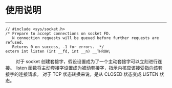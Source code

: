 # 使用说明
***

    // #include <sys/socket.h>
    /* Prepare to accept connections on socket FD.
       N connection requests will be queued before further requests are refused.
       Returns 0 on success, -1 for errors.  */
    extern int listen (int __fd, int __n) __THROW;

&emsp;&emsp;
对于 socket 创建套接字，假设设置成为了一个主动套接字可以立刻进行连接。
listen 函数将主动套接字设置成为被动套接字，指示内核应该接受指向该套接字的连接请求。
对于 TCP 状态转换来说，是从 CLOSED 状态变成 LISTEN 状态。

